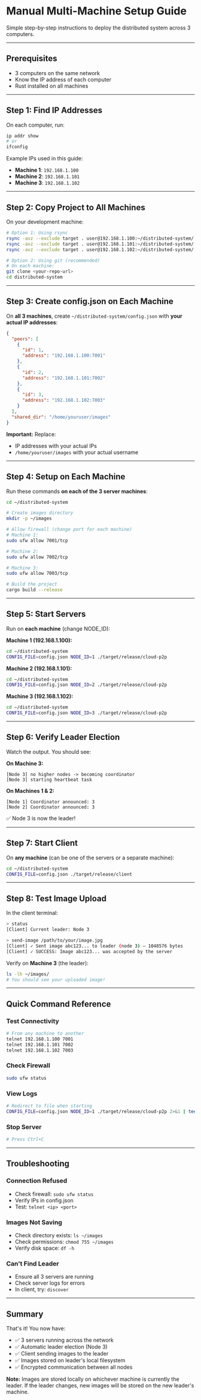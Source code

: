 # Manual Multi-Machine Setup Guide

Simple step-by-step instructions to deploy the distributed system across 3 computers.

---

## Prerequisites

- 3 computers on the same network
- Know the IP address of each computer
- Rust installed on all machines

---

## Step 1: Find IP Addresses

On each computer, run:
```bash
ip addr show
# or
ifconfig
```

Example IPs used in this guide:
- **Machine 1**: `192.168.1.100`
- **Machine 2**: `192.168.1.101`
- **Machine 3**: `192.168.1.102`

---

## Step 2: Copy Project to All Machines

On your development machine:
```bash
# Option 1: Using rsync
rsync -avz --exclude target . user@192.168.1.100:~/distributed-system/
rsync -avz --exclude target . user@192.168.1.101:~/distributed-system/
rsync -avz --exclude target . user@192.168.1.102:~/distributed-system/

# Option 2: Using git (recommended)
# On each machine:
git clone <your-repo-url>
cd distributed-system
```

---

## Step 3: Create config.json on Each Machine

On **all 3 machines**, create `~/distributed-system/config.json` with **your actual IP addresses**:

```json
{
  "peers": [
    {
      "id": 1,
      "address": "192.168.1.100:7001"
    },
    {
      "id": 2,
      "address": "192.168.1.101:7002"
    },
    {
      "id": 3,
      "address": "192.168.1.102:7003"
    }
  ],
  "shared_dir": "/home/youruser/images"
}
```

**Important:** Replace:
- IP addresses with your actual IPs
- `/home/youruser/images` with your actual username

---

## Step 4: Setup on Each Machine

Run these commands **on each of the 3 server machines**:

```bash
cd ~/distributed-system

# Create images directory
mkdir -p ~/images

# Allow firewall (change port for each machine)
# Machine 1:
sudo ufw allow 7001/tcp

# Machine 2:
sudo ufw allow 7002/tcp

# Machine 3:
sudo ufw allow 7003/tcp

# Build the project
cargo build --release
```

---

## Step 5: Start Servers

Run on **each machine** (change NODE_ID):

**Machine 1 (192.168.1.100):**
```bash
cd ~/distributed-system
CONFIG_FILE=config.json NODE_ID=1 ./target/release/cloud-p2p
```

**Machine 2 (192.168.1.101):**
```bash
cd ~/distributed-system
CONFIG_FILE=config.json NODE_ID=2 ./target/release/cloud-p2p
```

**Machine 3 (192.168.1.102):**
```bash
cd ~/distributed-system
CONFIG_FILE=config.json NODE_ID=3 ./target/release/cloud-p2p
```

---

## Step 6: Verify Leader Election

Watch the output. You should see:

**On Machine 3:**
```
[Node 3] no higher nodes -> becoming coordinator
[Node 3] starting heartbeat task
```

**On Machines 1 & 2:**
```
[Node 1] Coordinator announced: 3
[Node 2] Coordinator announced: 3
```

✅ Node 3 is now the leader!

---

## Step 7: Start Client

On **any machine** (can be one of the servers or a separate machine):

```bash
cd ~/distributed-system
CONFIG_FILE=config.json ./target/release/client
```

---

## Step 8: Test Image Upload

In the client terminal:

```bash
> status
[Client] Current leader: Node 3

> send-image /path/to/your/image.jpg
[Client] ✓ Sent image abc123... to leader (node 3) — 1048576 bytes
[Client] ✓ SUCCESS: Image abc123... was accepted by the server
```

Verify on **Machine 3** (the leader):
```bash
ls -lh ~/images/
# You should see your uploaded image!
```

---

## Quick Command Reference

### Test Connectivity
```bash
# From any machine to another
telnet 192.168.1.100 7001
telnet 192.168.1.101 7002
telnet 192.168.1.102 7003
```

### Check Firewall
```bash
sudo ufw status
```

### View Logs
```bash
# Redirect to file when starting
CONFIG_FILE=config.json NODE_ID=1 ./target/release/cloud-p2p 2>&1 | tee node1.log
```

### Stop Server
```bash
# Press Ctrl+C
```

---

## Troubleshooting

### Connection Refused
- Check firewall: `sudo ufw status`
- Verify IPs in config.json
- Test: `telnet <ip> <port>`

### Images Not Saving
- Check directory exists: `ls ~/images`
- Check permissions: `chmod 755 ~/images`
- Verify disk space: `df -h`

### Can't Find Leader
- Ensure all 3 servers are running
- Check server logs for errors
- In client, try: `discover`

---

## Summary

That's it! You now have:
- ✅ 3 servers running across the network
- ✅ Automatic leader election (Node 3)
- ✅ Client sending images to the leader
- ✅ Images stored on leader's local filesystem
- ✅ Encrypted communication between all nodes

**Note:** Images are stored locally on whichever machine is currently the leader. If the leader changes, new images will be stored on the new leader's machine.